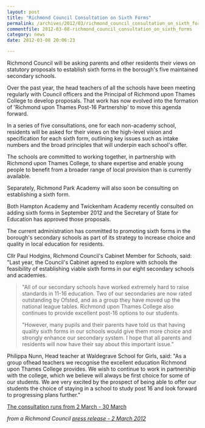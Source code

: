 ```yaml
---
layout: post
title: "Richmond Council Consultation on Sixth Forms"
permalink: /archives/2012/03/richmond_council_consultation_on_sixth_forms.html
commentfile: 2012-03-08-richmond_council_consultation_on_sixth_forms
category: news
date: 2012-03-08 20:06:23

---
```


Richmond Council will be asking parents and other residents their views on statutory proposals to establish sixth forms in the borough's five maintained secondary schools.

Over the past year, the head teachers of all the schools have been meeting regularly with Council officers and the Principal of Richmond upon Thames College to develop proposals. That work has now evolved into the formation of 'Richmond upon Thames Post-16 Partnership' to move this agenda forward.

In a series of five consultations, one for each non-academy school, residents will be asked for their views on the high-level vision and specification for each sixth form, outlining key issues such as intake numbers and the broad principles that will underpin each school's offer.

The schools are committed to working together, in partnership with Richmond upon Thames College, to share expertise and enable young people to benefit from a broader range of local provision than is currently available.

Separately, Richmond Park Academy will also soon be consulting on establishing a sixth form.

Both Hampton Academy and Twickenham Academy recently consulted on adding sixth forms in September 2012 and the Secretary of State for Education has approved those proposals.

The current administration has committed to promoting sixth forms in the borough's secondary schools as part of its strategy to increase choice and quality in local education for residents.

Cllr Paul Hodgins, Richmond Council's Cabinet Member for Schools, said: "Last year, the Council's Cabinet agreed to explore with schools the feasibility of establishing viable sixth forms in our eight secondary schools and academies.

> "All of our secondary schools have worked extremely hard to raise standards in 11-16 education. Two of our secondaries are now rated outstanding by Ofsted, and as a group they have moved up the national league tables. Richmond upon Thames College also continues to provide excellent post-16 options to our students.
> 
> "However, many pupils and their parents have told us that having quality sixth forms in our schools would give them more choice and strongly enhance our secondary system. I hope that all parents and residents will now have their say about this important issue."

Philippa Nunn, Head teacher at Waldegrave School for Girls, said: "As a group ofhead teachers we recognise the excellent education Richmond upon Thames College provides. We wish to continue to work in partnership with the college, which we believe will always be first choice for some of our students. We are very excited by the prospect of being able to offer our students the choice of staying in a school to study post 16 and look forward to progressing plans further."

[The consultation runs from 2 March - 30 March](http://www.richmond.gov.uk/home/council_government_and_democracy/council/council_consultations/consultation_details.htm?id=C00961)

<cite>from a Richmond Council [press release - 2 March 2012](http://www.richmond.gov.uk/home/council_government_and_democracy/council/civic-offices/departments/communications/press_office/press_releases/march_2012_press_releases/sixth_forms_one_step_closer.htm</cite>)
